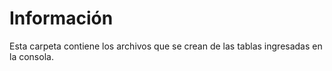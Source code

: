 # Información

Esta carpeta contiene los archivos que se crean de las tablas ingresadas en la consola.
